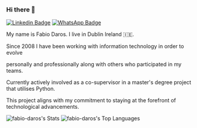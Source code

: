 ### Hi there 👋

<a href="https://www.linkedin.com/in/daros-fabio/" rel="nofollow"><img src="https://camo.githubusercontent.com/9f054728830f67f2184318683bda5065f584080465dcfbbe998e9671f57bb8da/68747470733a2f2f696d672e736869656c64732e696f2f62616467652f2d4c696e6b6564496e2d626c75653f7374796c653d666f722d7468652d6261646765266c6f676f3d4c696e6b6564696e266c6f676f436f6c6f723d7768697465266c696e6b3d68747470733a2f2f7777772e6c696e6b6564696e2e636f6d2f696e2f7061756c6d63717561642f" alt="Linkedin Badge" data-canonical-src="https://img.shields.io/badge/-LinkedIn-blue?style=for-the-badge&amp;logo=Linkedin&amp;logoColor=white&amp;link=https://www.linkedin.com/in/daros-fabio/" style="max-width: 100%;"></a> <a href="https://wa.me/353834677853?text=Hi Fabio!" rel="nofollow"><img src="https://camo.githubusercontent.com/3210353a4eaf5c7f8f315286b1b266818aca2744a1e55fdb5f63ada0b74dc098/68747470733a2f2f696d672e736869656c64732e696f2f62616467652f57686174734170702d3235443336363f7374796c653d666f722d7468652d6261646765266c6f676f3d7768617473617070266c6f676f436f6c6f723d7768697465266c696e6b3d68747470733a2f2f636861742e77686174736170702e636f6d2f46726f784f4359727632663379437875655a64496b59" alt="WhatsApp Badge" data-canonical-src="https://img.shields.io/badge/WhatsApp-25D366?style=for-the-badge&amp;logo=whatsapp&amp;logoColor=white&amp;link=https://wa.me/353834677853?text=Hi Fabio!" style="max-width: 100%;"></a>

My name is Fabio Daros. I live in Dublin Ireland 🇮🇪.

Since 2008 I have been working with information technology in order to evolve

personally and professionally along with others who participated in my teams.

Currently actively involved as a co-supervisor in a master's degree project that utilises Python. 

This project aligns with my commitment to staying at the forefront of technological advancements.

![fabio-daros's Stats](https://github-readme-stats.vercel.app/api?username=fabio-daros&theme=tokyonight&show_icons=true&hide_border=true&count_private=true) 
![fabio-daros's Top Languages](https://github-readme-stats.vercel.app/api/top-langs/?username=fabio-daros&theme=tokyonight&show_icons=true&hide_border=true&layout=compact)
